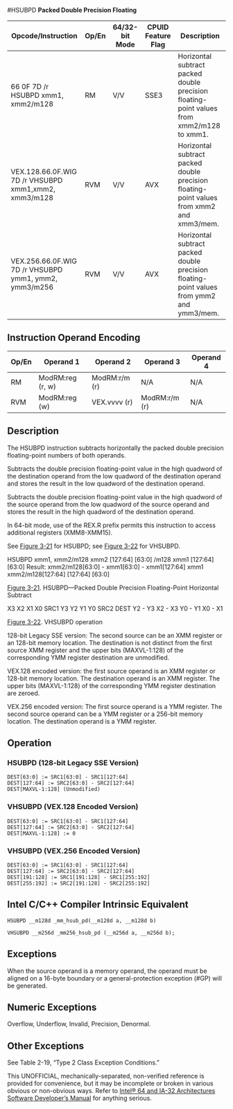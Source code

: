 #HSUBPD
**Packed Double Precision Floating**

| Opcode/Instruction                                    | Op/En | 64/32-bit Mode | CPUID Feature Flag | Description                                                                               |
| ----------------------------------------------------- | ----- | -------------- | ------------------ | ----------------------------------------------------------------------------------------- |
| 66 0F 7D /r HSUBPD xmm1, xmm2/m128                    | RM    | V/V            | SSE3               | Horizontal subtract packed double precision floating-point values from xmm2/m128 to xmm1. |
| VEX.128.66.0F.WIG 7D /r VHSUBPD xmm1,xmm2, xmm3/m128  | RVM   | V/V            | AVX                | Horizontal subtract packed double precision floating-point values from xmm2 and xmm3/mem. |
| VEX.256.66.0F.WIG 7D /r VHSUBPD ymm1, ymm2, ymm3/m256 | RVM   | V/V            | AVX                | Horizontal subtract packed double precision floating-point values from ymm2 and ymm3/mem. |

## Instruction Operand Encoding

| Op/En | Operand 1        | Operand 2     | Operand 3     | Operand 4 |
| ----- | ---------------- | ------------- | ------------- | --------- |
| RM    | ModRM:reg (r, w) | ModRM:r/m (r) | N/A           | N/A       |
| RVM   | ModRM:reg (w)    | VEX.vvvv (r)  | ModRM:r/m (r) | N/A       |

## Description

The HSUBPD instruction subtracts horizontally the packed double precision floating-point numbers of both operands.

Subtracts the double precision floating-point value in the high quadword of the destination operand from the low quadword of the destination operand and stores the result in the low quadword of the destination operand.

Subtracts the double precision floating-point value in the high quadword of the source operand from the low quadword of the source operand and stores the result in the high quadword of the destination operand.

In 64-bit mode, use of the REX.R prefix permits this instruction to access additional registers (XMM8-XMM15).

See [Figure 3-21](/x86/hsubpd#fig-3-21) for HSUBPD; see [Figure 3-22](/x86/hsubpd#fig-3-22) for VHSUBPD.

HSUBPD xmm1, xmm2/m128
xmm2
[127:64]
[63:0]
/m128
xmm1
[127:64]
[63:0]
Result:
xmm2/m128[63:0] -
xmm1[63:0] - xmm1[127:64]
xmm1
xmm2/m128[127:64]
[127:64]
[63:0]

[Figure 3-21](/x86/hsubpd#fig-3-21). HSUBPD—Packed Double Precision Floating-Point Horizontal Subtract

X3
X2
X1
X0
SRC1
Y3
Y2
Y1
Y0
SRC2
DEST Y2 - Y3
X2 - X3
Y0 - Y1
X0 - X1

[Figure 3-22](/x86/hsubpd#fig-3-22). VHSUBPD operation

128-bit Legacy SSE version: The second source can be an XMM register or an 128-bit memory location. The destination is not distinct from the first source XMM register and the upper bits (MAXVL-1:128) of the corresponding YMM register destination are unmodified.

VEX.128 encoded version: the first source operand is an XMM register or 128-bit memory location. The destination operand is an XMM register. The upper bits (MAXVL-1:128) of the corresponding YMM register destination are zeroed.

VEX.256 encoded version: The first source operand is a YMM register. The second source operand can be a YMM register or a 256-bit memory location. The destination operand is a YMM register.

## Operation

### HSUBPD (128-bit Legacy SSE Version)

```
DEST[63:0] := SRC1[63:0] - SRC1[127:64]
DEST[127:64] := SRC2[63:0] - SRC2[127:64]
DEST[MAXVL-1:128] (Unmodified)

```

### VHSUBPD (VEX.128 Encoded Version)

```
DEST[63:0] := SRC1[63:0] - SRC1[127:64]
DEST[127:64] := SRC2[63:0] - SRC2[127:64]
DEST[MAXVL-1:128] := 0

```

### VHSUBPD (VEX.256 Encoded Version)

```
DEST[63:0] := SRC1[63:0] - SRC1[127:64]
DEST[127:64] := SRC2[63:0] - SRC2[127:64]
DEST[191:128] := SRC1[191:128] - SRC1[255:192]
DEST[255:192] := SRC2[191:128] - SRC2[255:192]

```

## Intel C/C++ Compiler Intrinsic Equivalent

```
HSUBPD __m128d _mm_hsub_pd(__m128d a, __m128d b)

```

```
VHSUBPD __m256d _mm256_hsub_pd (__m256d a, __m256d b);

```

## Exceptions

When the source operand is a memory operand, the operand must be aligned on a 16-byte boundary or a general-protection exception (#​​​​GP) will be generated.

## Numeric Exceptions

Overflow, Underflow, Invalid, Precision, Denormal.

## Other Exceptions

See Table 2-19, “Type 2 Class Exception Conditions.”

This UNOFFICIAL, mechanically-separated, non-verified reference is provided for convenience, but it may be
incomplete or broken in various obvious or non-obvious
ways. Refer to [Intel® 64 and IA-32 Architectures Software Developer’s Manual](https://software.intel.com/en-us/download/intel-64-and-ia-32-architectures-sdm-combined-volumes-1-2a-2b-2c-2d-3a-3b-3c-3d-and-4) for anything serious.
